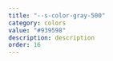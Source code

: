 ```yaml
---
title: "--s-color-gray-500"
category: colors
value: "#939598"
description: description
order: 16
---
```

